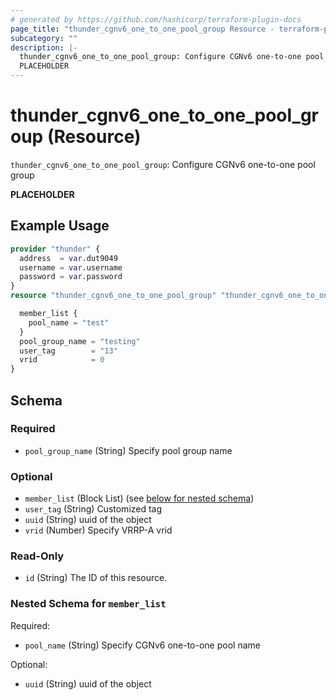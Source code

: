 ```yaml
---
# generated by https://github.com/hashicorp/terraform-plugin-docs
page_title: "thunder_cgnv6_one_to_one_pool_group Resource - terraform-provider-thunder"
subcategory: ""
description: |-
  thunder_cgnv6_one_to_one_pool_group: Configure CGNv6 one-to-one pool group
  PLACEHOLDER
---
```


# thunder_cgnv6_one_to_one_pool_group (Resource)

`thunder_cgnv6_one_to_one_pool_group`: Configure CGNv6 one-to-one pool group

__PLACEHOLDER__

## Example Usage

```terraform
provider "thunder" {
  address  = var.dut9049
  username = var.username
  password = var.password
}
resource "thunder_cgnv6_one_to_one_pool_group" "thunder_cgnv6_one_to_one_pool_group" {

  member_list {
    pool_name = "test"
  }
  pool_group_name = "testing"
  user_tag        = "13"
  vrid            = 0
}
```

<!-- schema generated by tfplugindocs -->
## Schema

### Required

- `pool_group_name` (String) Specify pool group name

### Optional

- `member_list` (Block List) (see [below for nested schema](#nestedblock--member_list))
- `user_tag` (String) Customized tag
- `uuid` (String) uuid of the object
- `vrid` (Number) Specify VRRP-A vrid

### Read-Only

- `id` (String) The ID of this resource.

<a id="nestedblock--member_list"></a>
### Nested Schema for `member_list`

Required:

- `pool_name` (String) Specify CGNv6 one-to-one pool name

Optional:

- `uuid` (String) uuid of the object


